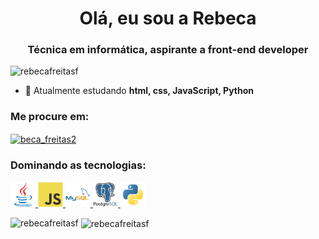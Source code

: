 <h1 align="center">Olá, eu sou a Rebeca</h1>
<h3 align="center">Técnica em informática, aspirante a front-end developer</h3>

<p align="left"> <img src="https://komarev.com/ghpvc/?username=rebecafreitasf&label=Profile%20views&color=0e75b6&style=flat" alt="rebecafreitasf" /> </p>

- 🌱 Atualmente estudando **html, css, JavaScript, Python**

<h3 align="left">Me procure em:</h3>
<p align="left">
<a href="https://instagram.com/beca_freitas2" target="blank"><img align="center" src="https://raw.githubusercontent.com/rahuldkjain/github-profile-readme-generator/master/src/images/icons/Social/instagram.svg" alt="beca_freitas2" height="30" width="40" /></a>
</p>

<h3 align="left">Dominando as tecnologias:</h3>
<p align="left"> <a href="https://www.java.com" target="_blank" rel="noreferrer"> <img src="https://raw.githubusercontent.com/devicons/devicon/master/icons/java/java-original.svg" alt="java" width="40" height="40"/> </a> <a href="https://developer.mozilla.org/en-US/docs/Web/JavaScript" target="_blank" rel="noreferrer"> <img src="https://raw.githubusercontent.com/devicons/devicon/master/icons/javascript/javascript-original.svg" alt="javascript" width="40" height="40"/> </a> <a href="https://www.mysql.com/" target="_blank" rel="noreferrer"> <img src="https://raw.githubusercontent.com/devicons/devicon/master/icons/mysql/mysql-original-wordmark.svg" alt="mysql" width="40" height="40"/> </a> <a href="https://www.postgresql.org" target="_blank" rel="noreferrer"> <img src="https://raw.githubusercontent.com/devicons/devicon/master/icons/postgresql/postgresql-original-wordmark.svg" alt="postgresql" width="40" height="40"/> </a> <a href="https://www.python.org" target="_blank" rel="noreferrer"> <img src="https://raw.githubusercontent.com/devicons/devicon/master/icons/python/python-original.svg" alt="python" width="40" height="40"/> </a> </p>

<p><img align="left" src="https://github-readme-stats.vercel.app/api/top-langs?username=rebecafreitasf&show_icons=true&locale=en&layout=compact" alt="rebecafreitasf" /></p>

<p>&nbsp;<img align="center" src="https://github-readme-stats.vercel.app/api?username=rebecafreitasf&show_icons=true&locale=en" alt="rebecafreitasf" /></p>
